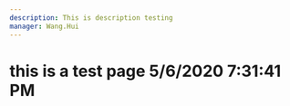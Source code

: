 ```yaml
---
description: This is description testing
manager: Wang.Hui
---
```

# this is a test page 5/6/2020 7:31:41 PM